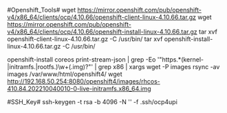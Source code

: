 #Openshift_Tools#
wget https://mirror.openshift.com/pub/openshift-v4/x86_64/clients/ocp/4.10.66/openshift-client-linux-4.10.66.tar.gz 
wget https://mirror.openshift.com/pub/openshift-v4/x86_64/clients/ocp/4.10.66/openshift-install-linux-4.10.66.tar.gz 
tar xvf openshift-client-linux-4.10.66.tar.gz -C /usr/bin/ 
tar xvf openshift-install-linux-4.10.66.tar.gz -C /usr/bin/ 

openshift-install coreos print-stream-json | grep -Eo '"https.*(kernel-|initramfs.|rootfs.)\w+(\.img)?"' | grep x86 | xargs wget -P images
rsync -av images /var/www/html/openshift4/ 
wget http://192.168.50.254:8080/openshift4/images/rhcos-410.84.202210040010-0-live-initramfs.x86_64.img


#SSH_Key#
ssh-keygen -t rsa -b 4096 -N '' -f .ssh/ocp4upi 

